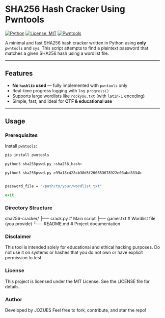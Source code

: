 
# SHA256 Hash Cracker Using Pwntools

[![Python](https://img.shields.io/badge/Python-3.x-blue.svg)](https://www.python.org/)
[![License: MIT](https://img.shields.io/badge/License-MIT-yellow.svg)](LICENSE)
[![Pwntools](https://img.shields.io/badge/Powered%20by-pwntools-orange)](https://docs.pwntools.com/en/stable/)

A minimal and fast SHA256 hash cracker written in Python using **only** `pwntools` and `sys`. This script attempts to find a plaintext password that matches a given SHA256 hash using a wordlist file.

---

##  Features

-  **No `hashlib` used** — fully implemented with `pwntools` only
-  Real-time progress logging with `log.progress()`
-  Supports large wordlists like `rockyou.txt` (with `latin-1` encoding)
-  Simple, fast, and ideal for **CTF & educational use**

---

##  Usage

###  Prerequisites

Install `pwntools`:
```bash
pip install pwntools

python3 sha256pswd.py <sha256_hash>

python3 sha256pswd.py e99a18c428cb38d5f260853678922e03abd8334b


password_file = "/path/to/your/wordlist.txt"

exit
```
### Directory Structure

sha256-cracker/
├── crack.py          # Main script
├── gamer.txt         # Wordlist file (you provide)
└── README.md         # Project documentation
### Disclaimer
This tool is intended solely for educational and ethical hacking purposes.
Do not use it on systems or hashes that you do not own or have explicit permission to test.

### License
This project is licensed under the MIT License.
See the LICENSE file for details.

### Author
Developed by JOZUES
Feel free to fork, contribute, and star  the repo!



